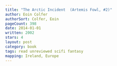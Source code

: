 ```yaml
---
title: "The Arctic Incident  (Artemis Fowl, #2)"
author: Eoin Colfer
authorSort: Colfer, Eoin
pageCount: 398
date: 2014-01-01
written: 2002
stars: 4
layout: post
category: book
tags: read unreviewed scifi fantasy
mapping: Ireland, Europe
---
```

